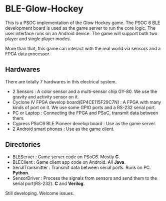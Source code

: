 # BLE-Glow-Hockey

This is a PSOC implementation of the Glow Hockey game. The PSOC 6 BLE development board is used as the game server to run the core logic. The user interface runs on an Android device. The game will support both two player and single player modes.

More than that, this game can interact with the real world via sensors and a FPGA data processor.

## Hardwares

There are totally 7 hardwares in this electrical system.

+ 2 Sensors
    : A color sensor and a multi-sensor chip GY-80. We use the gravity and activity sensor on it.
+ Cyclone IV FPGA develop board(EP4CE115F29C7N)
    : A FPGA with many kinds of port on it. We use some GPIO ports and a RS-232 serial port.
+ PC or Laptop
    : Connecting the FPGA and PSoC, transmit data between them.
+ Cypress PSoC6 BLE Pioneer develop board
    : Use as the game server.
+ 2 Android smart phones
    : Use as the game client.

## Directories

+ BLEServer
    : Game server code on PSoC6. Mostly **C**.
+ BLEClient
    : Game client app code on Android. All **Java**.
+ SerialTransmitter
    : Transmit data between serial ports. Runs on PC. **Python**.
+ SensorDriver
    : Process the signals from sensors and send them to the serial port(RS-232). **C** and **Verilog**.

Still developing. Welcome issues.
